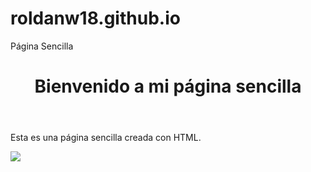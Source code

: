 # roldanw18.github.io

<!DOCTYPE html>
<html>
<head>
Página Sencilla 
</head>
<body>
	<header>
		<h1>Bienvenido a mi página sencilla</h1>
	</header>
	<main>
		<p>Esta es una página sencilla creada con HTML.</p>
		<img src="https://th.bing.com/th/id/R.5e1bd27c3a550acaaceb27a583d38b01?rik=aLE9RMYb8k0a9A&pid=ImgRaw&r=0">
	</main>
</body>
</html>
